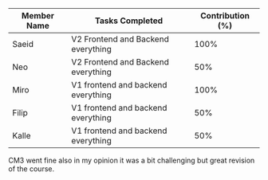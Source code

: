 | Member Name  | Tasks Completed                              | Contribution (%) |
|--------------|--------------------------------------------- |------------------|
| Saeid        | V2 Frontend and Backend everything           | 100%             |
| Neo          | V2 Frontend and Backend everything           | 50%              |
| Miro         | V1 frontend and backend everything           | 100%             |
| Filip        | V1 frontend and backend everything           | 50%              |
| Kalle        | V1 frontend and backend everything           | 50%              |

CM3 went fine also in my opinion it was a bit challenging but great revision of the course.
